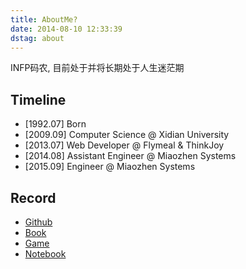 ```yaml
---
title: AboutMe?
date: 2014-08-10 12:33:39
dstag: about
---
```


INFP码农, 目前处于并将长期处于人生迷茫期

## Timeline

+ [1992.07] Born
+ [2009.09] Computer Science @ Xidian University 
+ [2013.07] Web Developer @ Flymeal & ThinkJoy
+ [2014.08] Assistant Engineer @ Miaozhen Systems
+ [2015.09] Engineer @ Miaozhen Systems

## Record

+ [Github](https://github.com/superalsrk)
+ [Book](http://book.douban.com/people/38686769/)
+ [Game](http://www.douban.com/people/38686769/games?action=collect)
+ [Notebook](http://nbviewer.jupyter.org/github/superalsrk/notebook/blob/master/index.ipynb)

